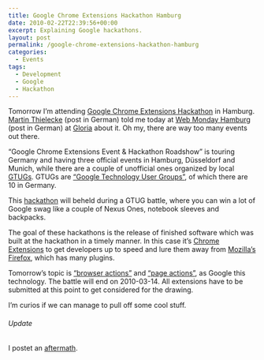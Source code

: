 ```yaml
---
title: Google Chrome Extensions Hackathon Hamburg
date: 2010-02-22T22:39:56+00:00
excerpt: Explaining Google hackathons.
layout: post
permalink: /google-chrome-extensions-hackathon-hamburg
categories:
  - Events
tags:
  - Development
  - Google
  - Hackathon
---
```

Tomorrow I’m attending [Google Chrome Extensions Hackathon](https://sites.google.com/site/gchromeevent/home) in Hamburg. [Martin Thielecke](https://www.mthie.com/) (post in German) told me today at [Web Monday Hamburg](http://webmontag.de/location/hamburg/index) (post in German) at [Gloria](https://www.yelp.com/biz/gloria-hamburg-2) about it. Oh my, there are way too many events out there.

“Google Chrome Extensions Event & Hackathon Roadshow” is touring Germany and having three official events in Hamburg, Düsseldorf and Munich, while there are a couple of unofficial ones organized by local [GTUGs](https://developers.google.com/groups/directory/). GTUGs are [“Google Technology User Groups”](https://developers.google.com/groups/directory/), of which there are 10 in Germany.

This [hackathon](https://en.wikipedia.org/wiki/Hackathon) will beheld during a GTUG battle, where you can win a lot of Google swag like a couple of Nexus Ones, notebook sleeves and backpacks.

The goal of these hackathons is the release of finished software which was built at the hackathon in a timely manner. In this case it’s [Chrome Extensions](https://chrome.google.com/webstore/category/extensions) to get developers up to speed and lure them away from [Mozilla’s Firefox](https://www.mozilla.org/en-US/firefox/new/), which has many plugins.

Tomorrow’s topic is [“browser actions”](https://developer.chrome.com/extensions/browserAction) and [“page actions”](https://developer.chrome.com/extensions/pageAction), as Google this technology. The battle will end on 2010-03-14. All extensions have to be submitted at this point to get considered for the drawing.

I’m curios if we can manage to pull off some cool stuff.

###### Update

I postet an [aftermath](https://michaelnordmeyer.com/google-chrome-extensions-hackathon-hamburg-aftermath).